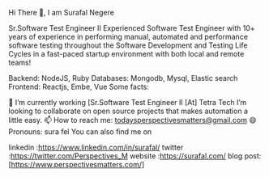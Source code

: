 Hi There 👋, I am Surafal Negere

Sr.Software Test Engineer II
Experienced Software Test Engineer with 10+ years of experience in performing manual, automated and performance software testing throughout the Software Development and Testing Life Cycles in a fast-paced startup environment with both local and remote teams!

Backend: NodeJS, Ruby
Databases: Mongodb, Mysql, Elastic search
Frontend: Reactjs, Embe, Vue
Some facts:

🔭 I’m currently working [Sr.Software Test Engineer II [At] Tetra Tech
I’m looking to collaborate on open source projects that makes automation a little easy.
📫 How to reach me: todaysperspectivesmatters@gmail.com
😄 Pronouns: sura fel 
You can also find me on

linkedin :https://www.linkedin.com/in/surafal/
twitter  :https://twitter.com/Perspectives_M
website  :https://surafal.com/
blog post:[https://www.perspectivesmatters.com/]
